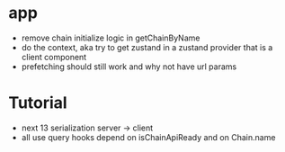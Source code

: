 # app

- remove chain initialize logic in getChainByName
- do the context, aka try to get zustand in a zustand provider that is a client
  component
- prefetching should still work and why not have url params

# Tutorial

- next 13 serialization server -> client
- all use query hooks depend on isChainApiReady and on Chain.name
